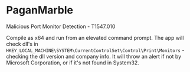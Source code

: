 # PaganMarble
Malicious Port Monitor Detection - T1547.010

Compile as x64 and run from an elevated command prompt. The app will check dll's in ```HKEY_LOCAL_MACHINE\SYSTEM\CurrentControlSet\Control\Print\Monitors``` - checking the dll version and company info. It will throw an alert if not by Microsoft Corporation, or if it's not found in System32.
